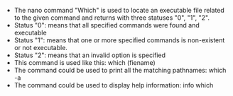 - The nano command "Which" is used to locate an executable file related to the given command and returns with three statuses "0", "1", "2".
- Status "0": means that all specified commands were found and executable
- Status "1": means  that one or more specified commands is non-existent or not executable.
- Status "2": means that an invalid option is specified
- This command is used like this: which (fiename)
- The command could be used to print all the matching pathnames: which -a
- The command could be used to display help information: info which